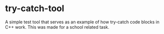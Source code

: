 # try-catch-tool
A simple test tool that serves as an example of how try-catch code blocks in C++ work. This was made for a school related task.
